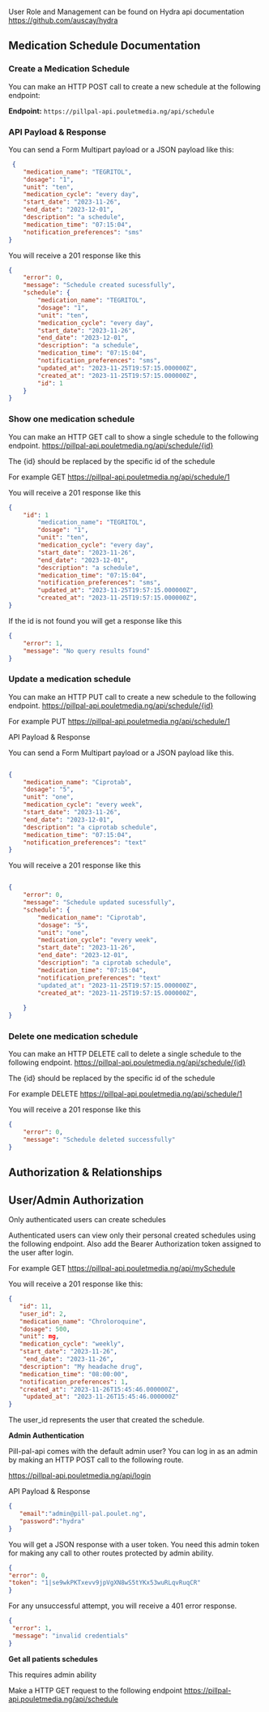 User Role and Management can be found on Hydra api documentation https://github.com/auscay/hydra



## **Medication Schedule Documentation**

### **Create a Medication Schedule**

You can make an HTTP POST call to create a new schedule at the following endpoint:

**Endpoint:** `https://pillpal-api.pouletmedia.ng/api/schedule`

### **API Payload & Response**

You can send a Form Multipart payload or a JSON payload like this:

```json
 {
    "medication_name": "TEGRITOL",
    "dosage": "1",
    "unit": "ten",
    "medication_cycle": "every day",
    "start_date": "2023-11-26",
    "end_date": "2023-12-01",
    "description": "a schedule",
    "medication_time": "07:15:04",
    "notification_preferences": "sms"
}
```


You will receive a 201 response like this

```json
{
    "error": 0,
    "message": "Schedule created sucessfully",
    "schedule": {
        "medication_name": "TEGRITOL",
        "dosage": "1",
        "unit": "ten",
        "medication_cycle": "every day",
        "start_date": "2023-11-26",
        "end_date": "2023-12-01",
        "description": "a schedule",
        "medication_time": "07:15:04",
        "notification_preferences": "sms",
        "updated_at": "2023-11-25T19:57:15.000000Z",
        "created_at": "2023-11-25T19:57:15.000000Z",
        "id": 1
    }
}
```

### **Show one medication schedule**

You can make an HTTP GET call to show a single schedule to the following endpoint.
https://pillpal-api.pouletmedia.ng/api/schedule/{id}

The {id} should be replaced by the specific id of the schedule

For example GET https://pillpal-api.pouletmedia.ng/api/schedule/1

You will receive a 201 response like this

```json
{
	"id": 1
        "medication_name": "TEGRITOL",
        "dosage": "1",
        "unit": "ten",
        "medication_cycle": "every day",
        "start_date": "2023-11-26",
        "end_date": "2023-12-01",
        "description": "a schedule",
        "medication_time": "07:15:04",
        "notification_preferences": "sms",
        "updated_at": "2023-11-25T19:57:15.000000Z",
        "created_at": "2023-11-25T19:57:15.000000Z",
}
```

If the id is not found you will get a response like this

```json
{
    "error": 1,
    "message": "No query results found"
}
```

### **Update a medication schedule**

You can make an HTTP PUT call to create a new schedule to the following endpoint.
https://pillpal-api.pouletmedia.ng/api/schedule/{id}

For example PUT https://pillpal-api.pouletmedia.ng/api/schedule/1

API Payload & Response

You can send a Form Multipart payload or a JSON payload like this.

```json

{
    "medication_name": "Ciprotab",
    "dosage": "5",
    "unit": "one",
    "medication_cycle": "every week",
    "start_date": "2023-11-26",
    "end_date": "2023-12-01",
    "description": "a ciprotab schedule",
    "medication_time": "07:15:04",
    "notification_preferences": "text"
}

```
You will receive a 201 response like this

```json

{
    "error": 0,
    "message": "Schedule updated sucessfully",
    "schedule": {
        "medication_name": "Ciprotab",
        "dosage": "5",
        "unit": "one",
        "medication_cycle": "every week",
        "start_date": "2023-11-26",
        "end_date": "2023-12-01",
        "description": "a ciprotab schedule",
        "medication_time": "07:15:04",
        "notification_preferences": "text"
        "updated_at": "2023-11-25T19:57:15.000000Z",
        "created_at": "2023-11-25T19:57:15.000000Z",
        
    }
}
```

### **Delete one medication schedule**

You can make an HTTP DELETE call to delete a single schedule to the following endpoint.
https://pillpal-api.pouletmedia.ng/api/schedule/{id}

The {id} should be replaced by the specific id of the schedule

For example DELETE https://pillpal-api.pouletmedia.ng/api/schedule/1

You will receive a 201 response like this

```json
{
    "error": 0,
    "message": "Schedule deleted successfully"
}
```

## **Authorization & Relationships**

## **User/Admin Authorization**

Only authenticated users can create schedules

Authenticated users can view only their personal created schedules using the following endpoint. Also add the Bearer Authorization token assigned to the user after login.

For example GET https://pillpal-api.pouletmedia.ng/api/mySchedule

You will receive a 201 response like this:

```json
{
   "id": 11,
   "user_id": 2,
   "medication_name": "Chroloroquine",
   "dosage": 500,
   "unit": mg,
   "medication_cycle": "weekly",
   "start_date": "2023-11-26",     
    "end_date": "2023-11-26",
   "description": "My headache drug",
   "medication_time": "08:00:00",
   "notification_preferences": 1,
   "created_at": "2023-11-26T15:45:46.000000Z",
    "updated_at": "2023-11-26T15:45:46.000000Z"
}
```

The user_id represents the user that created the schedule.


**Admin Authentication**

Pill-pal-api comes with the default admin user? You can log in as an admin by making an HTTP POST call to the following route.

https://pillpal-api.pouletmedia.ng/api/login

API Payload & Response

```json
{ 
   "email":"admin@pill-pal.poulet.ng",
   "password":"hydra" 
}
```


You will get a JSON response with a user token. You need this admin token for making any call to other routes protected by admin ability.

```json
{
"error": 0, 
"token": "1|se9wkPKTxevv9jpVgXN8wS5tYKx53wuRLqvRuqCR"
}
```

For any unsuccessful attempt, you will receive a 401 error response.

```json
{
 "error": 1,
 "message": "invalid credentials"
}
```

**Get all patients schedules**

This requires admin ability

Make a HTTP GET request to the following endpoint https://pillpal-api.pouletmedia.ng/api/schedule





